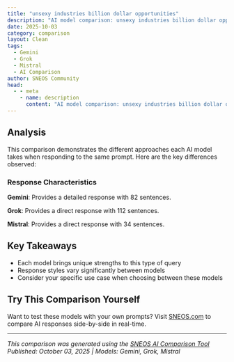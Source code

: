 ```yaml
---
title: "unsexy industries billion dollar opportunities"
description: "AI model comparison: unsexy industries billion dollar opportunities..."
date: 2025-10-03
category: comparison
layout: Clean
tags:
  - Gemini
  - Grok
  - Mistral
  - AI Comparison
author: SNEOS Community
head:
  - - meta
    - name: description
      content: "AI model comparison: unsexy industries billion dollar opportunities..."
---
```


<ChatComparison
  title="unsexy industries billion dollar opportunities"
  prompt="unsexy industries billion dollar opportunities"
  :responses='{
    "Gemini": "You\u0027re right, there are plenty of \u0022unsexy\u0022 industries that offer massive, billion-dollar opportunities. Here\u0027s a breakdown of some of them, with why they\u0027re lucrative and potential avenues for growth:\n\n**1. Waste Management \u0026 Recycling:**\n\n*   **Why it\u0027s lucrative:**  Waste isn\u0027t going away.  Regulations are tightening, and consumers are demanding more sustainable solutions.  Think about the sheer volume of waste generated daily.\n*   **Opportunities:**\n    *   **Advanced Recycling Technologies:** Chemical recycling (turning plastics back into their building blocks), processing hard-to-recycle materials (like complex packaging), and developing bio-based plastics.\n    *   **Waste-to-Energy:**  Converting waste into electricity or other usable energy sources.  Improving efficiency and reducing emissions in these processes.\n    *   **Smart Waste Management:**  Using IoT sensors and data analytics to optimize collection routes, predict fill levels in bins, and reduce fuel consumption.\n    *   **Specialized Waste Streams:**  Focusing on specific high-value waste streams like e-waste (electronics), construction debris, or medical waste.  Recovering valuable materials.\n    *   **Circular Economy Solutions:**  Developing closed-loop systems where waste is minimized and materials are reused repeatedly.  This requires innovative design and supply chain management.\n    *   **AI-Powered Sorting:** Creating machines using image recognition to separate recyclable materials to ensure items don\u0027t end up in the wrong place.\n*   **Key Trends:** Increased regulation, consumer demand for sustainability, and advancements in technology.\n\n**2. Industrial Cleaning \u0026 Maintenance:**\n\n*   **Why it\u0027s lucrative:** Factories, hospitals, transportation systems, and other industrial facilities need constant cleaning and maintenance to operate safely and efficiently. Downtime is incredibly expensive.\n*   **Opportunities:**\n    *   **Robotics \u0026 Automation:**  Developing robots and automated systems for cleaning large areas, hazardous environments, or repetitive tasks.\n    *   **Specialized Cleaning Solutions:**  Formulating eco-friendly and highly effective cleaning products for specific industries (e.g., food processing, healthcare).\n    *   **Predictive Maintenance:**  Using sensors and data analytics to predict equipment failures and schedule maintenance proactively.  This minimizes downtime and extends equipment life.\n    *   **Remote Monitoring \u0026 Control:**  Providing remote monitoring and control systems for industrial equipment, allowing for preventative maintenance and troubleshooting.\n    *   **Energy Efficiency Improvements:** Offering services that reduce energy consumption in industrial facilities through insulation, lighting upgrades, and HVAC optimization.\n*   **Key Trends:** Labor shortages, increasing demand for efficiency, and stricter safety regulations.\n\n**3. Construction Materials \u0026 Services:**\n\n*   **Why it\u0027s lucrative:**  Infrastructure is always being built, repaired, and upgraded. The construction industry is massive and essential.\n*   **Opportunities:**\n    *   **Sustainable Building Materials:** Developing eco-friendly alternatives to traditional concrete, steel, and wood. This could include bio-based materials, recycled materials, or innovative composite materials.\n    *   **Prefabrication \u0026 Modular Construction:**  Building components off-site in a controlled environment and then assembling them on-site.  This reduces construction time, labor costs, and waste.\n    *   **Building Information Modeling (BIM):**  Providing BIM software and services to improve collaboration, coordination, and efficiency in construction projects.  AI is starting to play a role in BIM.\n    *   **Construction Robotics:**  Using robots for tasks like bricklaying, welding, painting, and demolition.\n    *   **Smart Construction Sites:**  Using IoT sensors and data analytics to monitor construction progress, track equipment, and improve safety.\n    *   **Green Infrastructure Solutions:** Develop products and services for green roofs, permeable pavements, and other green infrastructure projects to manage stormwater runoff and improve urban environments.\n*   **Key Trends:** Labor shortages, rising material costs, and increasing demand for sustainable construction.\n\n**4. Specialty Chemicals \u0026 Coatings:**\n\n*   **Why it\u0027s lucrative:**  Specialty chemicals and coatings are used in a wide range of industries, from manufacturing to agriculture to healthcare.  They often provide essential functionality or improve product performance.\n*   **Opportunities:**\n    *   **Bio-Based Chemicals:**  Developing chemicals derived from renewable resources like plants and algae.\n    *   **High-Performance Coatings:**  Creating coatings that provide superior protection against corrosion, wear, heat, or UV radiation.\n    *   **Smart Coatings:**  Developing coatings that can sense changes in their environment and respond accordingly. This could include self-healing coatings, anti-fouling coatings, or coatings that change color with temperature.\n    *   **Additive Manufacturing Materials:**  Developing new materials specifically for 3D printing, with improved strength, durability, and functionality.\n*   **Key Trends:**  Increasing demand for sustainable materials and higher-performance products.\n\n**5. Agriculture Technology (AgTech):**  While agriculture *can* seem sexy these days with vertical farms, many opportunities are still decidedly un-glamorous.\n\n*   **Why it\u0027s lucrative:**  Feeding a growing global population is a major challenge.  AgTech can improve efficiency, reduce waste, and increase crop yields.\n*   **Opportunities:**\n    *   **Precision Agriculture:**  Using sensors, drones, and data analytics to optimize irrigation, fertilization, and pest control.\n    *   **Soil Health Monitoring:**  Developing sensors and software to monitor soil health and provide recommendations for improving soil fertility.\n    *   **Agricultural Robotics:**  Using robots for tasks like planting, weeding, harvesting, and milking.\n    *   **Crop Protection:**  Developing new and more effective ways to protect crops from pests and diseases.  Focus on sustainable and organic solutions.\n    *   **Vertical Farming Technologies:** Improving LED lighting, hydroponics systems, and environmental controls for indoor farming.\n*   **Key Trends:**  Climate change, water scarcity, and increasing demand for sustainable agriculture.\n\n**6. Commercial Laundry Services**\n\n*   **Why it\u0027s Lucrative:** Hospitals, hotels, restaurants, and other businesses generate massive amounts of laundry. Outsourcing this is often more efficient and cost-effective.\n*   **Opportunities:**\n    *   **Specialized Laundry:**  Focusing on niche markets like linen rentals for events, uniforms for specific industries, or healthcare laundry.\n    *   **Technology Integration:**  Using RFID tags and tracking systems to manage inventory and reduce losses. Optimizing laundry cycles with AI.\n    *   **Eco-Friendly Practices:**  Investing in energy-efficient equipment, using sustainable detergents, and reducing water consumption.\n    *   **Mobile Laundry Services:**  Offering on-demand laundry services for businesses and consumers.\n    *   **Subscription Models:**  Providing regular laundry service for businesses with a set monthly fee.\n\n**Why these industries are often \u0022unsexy\u0022 but ripe for opportunity:**\n\n*   **Essential Services:**  They provide essential services that are always in demand, regardless of economic conditions.\n*   **High Barriers to Entry:**  Some of these industries require significant capital investment, specialized knowledge, or regulatory approvals, making it difficult for new entrants to compete.\n*   **Focus on Efficiency:**  These industries are often focused on efficiency and cost reduction, creating opportunities for innovative solutions that can improve performance.\n*   **Technology Adoption:**  Many of these industries are lagging in technology adoption, creating opportunities for companies that can bring new technologies to market.\n*   **Sustainability Concerns:**  Growing concerns about sustainability are driving demand for more environmentally friendly solutions in these industries.\n\n**How to find these opportunities:**\n\n*   **Research:**  Deeply research the specific industry you\u0027re interested in. Identify the pain points and unmet needs.\n*   **Talk to Experts:**  Connect with industry professionals, attend trade shows, and read industry publications.\n*   **Look for Innovation:**  Pay attention to emerging technologies and innovative business models that are disrupting these industries.\n*   **Consider Niche Markets:**  Focus on a specific niche market within a larger industry.\n*   **Focus on Value:**  Develop solutions that provide real value to customers, whether it\u0027s cost savings, improved efficiency, or increased sustainability.\n\nThe key is to look beyond the perceived lack of glamour and identify the underlying needs and opportunities in these essential industries.  Good luck!\n",
    "Grok": "\u0022Unsexy\u0022 industries often refer to sectors that are not glamorous or heavily hyped, but still play a critical role in the economy and offer significant opportunities for innovation, growth, and profitability. Despite lacking the allure of tech startups or entertainment, these industries can harbor billion-dollar opportunities due to their scale, necessity, and potential for disruption. Below are some examples of \u0022unsexy\u0022 industries with substantial potential, along with why they represent big opportunities:\n\n---\n\n### 1. Waste Management \u0026 Recycling\n   - **Industry Overview**: Waste management involves the collection, transportation, processing, and disposal of waste. Recycling focuses on converting waste into reusable materials.\n   - **Opportunity**: The global waste management market is projected to exceed $2 trillion by 2030 due to increasing urbanization, population growth, and environmental regulations. Innovations in recycling tech, waste-to-energy solutions, and circular economy models are creating new revenue streams.\n   - **Billion-Dollar Potential**:\n     - Advanced recycling technologies (e.g., chemical recycling for plastics).\n     - Waste-to-energy plants (converting trash into electricity).\n     - Solutions for e-waste (handling discarded electronics, a growing problem).\n   - **Why Unsexy?**: Dealing with trash isn\u2019t glamorous, but it\u2019s a fundamental need that\u2019s ripe for disruption.\n\n---\n\n### 2. Industrial Manufacturing \u0026 Supply Chain\n   - **Industry Overview**: This sector includes the production of machinery, equipment, and components, as well as logistics and supply chain management.\n   - **Opportunity**: The industrial sector is undergoing a digital transformation with Industry 4.0 (automation, IoT, AI). Supply chain inefficiencies exposed by global disruptions (e.g., COVID-19) highlight the need for resilient and tech-driven solutions. The global manufacturing market is worth trillions, with room for innovation.\n   - **Billion-Dollar Potential**:\n     - Smart manufacturing (AI-driven production optimization).\n     - Robotics and automation for factories and warehouses.\n     - Supply chain visibility platforms (tracking and optimizing goods in real-time).\n   - **Why Unsexy?**: Factories and logistics lack the allure of consumer-facing tech, but they underpin the global economy.\n\n---\n\n### 3. Construction \u0026 Infrastructure\n   - **Industry Overview**: This industry covers building, roads, bridges, and urban development, often tied to government spending and private investment.\n   - **Opportunity**: Aging infrastructure in developed countries and rapid urbanization in emerging markets create massive demand. The global construction industry is worth over $12 trillion and growing. Technologies like modular construction, 3D printing, and green building materials are game-changers.\n   - **Billion-Dollar Potential**:\n     - Sustainable construction materials (reducing carbon footprints).\n     - Construction tech (software for project management, drones for site monitoring).\n     - Infrastructure for renewable energy (e.g., wind farm installations).\n   - **Why Unsexy?**: Construction is seen as slow-moving and labor-intensive, but it\u2019s a backbone of modern society with huge economic impact.\n\n---\n\n### 4. Agriculture \u0026 Food Production\n   - **Industry Overview**: Agriculture includes farming, livestock, and food processing, feeding the world\u2019s growing population.\n   - **Opportunity**: With a global population expected to reach 9.7 billion by 2050, food security is critical. AgTech (precision farming, vertical farming, biotech) is transforming this traditional industry. The global agriculture market is valued at over $5 trillion.\n   - **Billion-Dollar Potential**:\n     - Vertical farming and urban agriculture (growing food in cities).\n     - Sustainable protein alternatives (plant-based meat, lab-grown meat).\n     - AI and IoT for precision agriculture (optimizing crop yields with data).\n   - **Why Unsexy?**: Farming is often viewed as outdated or low-tech, yet it\u2019s essential and ripe for innovation.\n\n---\n\n### 5. Healthcare Administration \u0026 Back-Office Operations\n   - **Industry Overview**: This includes billing, insurance processing, medical records management, and other non-patient-facing healthcare functions.\n   - **Opportunity**: Healthcare is one of the largest industries globally, with administrative inefficiencies costing billions annually. Digital solutions for streamlining operations, reducing costs, and improving compliance are in high demand. The global healthcare IT market alone is expected to surpass $800 billion by 2027.\n   - **Billion-Dollar Potential**:\n     - AI-driven medical billing and coding platforms.\n     - Telehealth infrastructure and integration tools.\n     - Data analytics for hospital operations and resource allocation.\n   - **Why Unsexy?**: Back-office work isn\u2019t as exciting as medical breakthroughs, but it\u2019s a critical pain point with massive financial stakes.\n\n---\n\n### 6. Energy \u0026 Utilities\n   - **Industry Overview**: This sector covers electricity, water, gas, and other essential services, often heavily regulated and infrastructure-dependent.\n   - **Opportunity**: The transition to renewable energy, aging utility infrastructure, and the need for grid modernization create immense opportunities. The global energy market is worth trillions, with renewables alone projected to attract $10 trillion in investments by 2050.\n   - **Billion-Dollar Potential**:\n     - Energy storage solutions (batteries for solar/wind power).\n     - Smart grids (AI for energy distribution efficiency).\n     - Water management tech (solving scarcity and leakage issues).\n   - **Why Unsexy?**: Utilities are often seen as boring and monopolistic, but they\u2019re undergoing a revolutionary shift due to climate goals.\n\n---\n\n### 7. Elder Care \u0026 Aging Population Services\n   - **Industry Overview**: Elder care involves services like assisted living, home care, and medical support for aging populations.\n   - **Opportunity**: With global demographics shifting (by 2050, 1 in 6 people will be over 65), demand for elder care is exploding. The global senior care market is projected to reach $2 trillion by 2030. Tech solutions like remote monitoring and robotics can transform the industry.\n   - **Billion-Dollar Potential**:\n     - Wearable health tech for seniors (monitoring falls, vitals).\n     - Robotics for assisted living (helping with mobility, daily tasks).\n     - Platforms connecting caregivers with families.\n   - **Why Unsexy?**: Caring for the elderly lacks the appeal of cutting-edge tech, but it addresses a growing societal need.\n\n---\n\n### 8. Commercial Cleaning \u0026 Sanitation\n   - **Industry Overview**: This sector provides cleaning services for offices, hospitals, schools, and public spaces, as well as sanitation products and technologies.\n   - **Opportunity**: Post-pandemic awareness of hygiene has boosted demand for professional cleaning and advanced sanitation solutions. The global commercial cleaning market is expected to surpass $500 billion by 2028.\n   - **Billion-Dollar Potential**:\n     - Robotics for automated cleaning (e.g., floor-cleaning robots).\n     - Eco-friendly cleaning products and services.\n     - UV-C disinfection tech for public spaces.\n   - **Why Unsexy?**: Cleaning isn\u2019t a \u201Ccool\u201D industry, but it\u2019s a fundamental service with heightened importance.\n\n---\n\n### Why These Industries Have Billion-Dollar Opportunities\n- **Scale \u0026 Necessity**: These sectors address basic human and societal needs (food, energy, health, infrastructure), ensuring consistent demand.\n- **Underinvestment in Innovation**: Many unsexy industries have been slow to adopt technology, creating a gap for disruptors to bring efficiency and modernization.\n- **Regulatory \u0026 Demographic Tailwinds**: Government policies (e.g., sustainability mandates) and demographic trends (e.g., aging populations) are driving growth.\n- **Lower Competition**: Unlike hyped sectors like AI or fintech, these industries often have less startup competition, allowing for greater market share potential.\n\n---\n\n### How to Tap Into These Opportunities\n1. **Leverage Technology**: Use AI, IoT, robotics, and data analytics to solve inefficiencies in these industries.\n2. **Focus on Sustainability**: Many of these sectors are under pressure to become greener, creating openings for eco-friendly solutions.\n3. **Target Niche Pain Points**: Identify specific problems within these broad industries (e.g., hospital billing errors, farm labor shortages) and develop targeted solutions.\n4. **Partner with Established Players**: Collaborate with incumbents who have market access but lack innovation.\n\n---\n\nUnsexy industries may not get the headlines of Silicon Valley unicorns, but they often offer more stable, scalable, and impactful opportunities for creating billion-dollar businesses. By focusing on real-world problems and leveraging modern tools, entrepreneurs can unlock massive value in these overlooked spaces. Which of these industries are you most interested in exploring further? I can dive deeper into specific trends or case studies if you\u0027d like!",
    "Mistral": "There are several industries that might not seem \u0022sexy\u0022 or exciting at first glance, but they present significant opportunities for growth and innovation, potentially leading to billion-dollar outcomes. Here are a few examples:\n\n1. **Waste Management**:\n   - **Opportunity**: Innovative recycling technologies, waste-to-energy solutions, and sustainable waste management practices.\n   - **Example**: Companies like Waste Management Inc. and Veolia are leaders in this space.\n\n2. **Agriculture Technology (AgTech)**:\n   - **Opportunity**: Precision farming, vertical farming, and biotechnology to improve crop yields and sustainability.\n   - **Example**: Indigo Agriculture and Bowery Farming are making strides in this field.\n\n3. **Logistics and Supply Chain**:\n   - **Opportunity**: Automation, AI-driven optimization, and last-mile delivery solutions.\n   - **Example**: Companies like Flexport and Convoy are disrupting traditional logistics models.\n\n4. **Water Treatment and Management**:\n   - **Opportunity**: Advanced water purification technologies, smart water grids, and sustainable water management solutions.\n   - **Example**: Xylem and Evoqua Water Technologies are key players in this sector.\n\n5. **Construction Technology (ConTech)**:\n   - **Opportunity**: Modular construction, 3D printing for buildings, and smart construction management software.\n   - **Example**: Katerra and Procore are innovating in this area.\n\n6. **Elderly Care and Senior Living**:\n   - **Opportunity**: Technologies for aging in place, telemedicine, and innovative senior living communities.\n   - **Example**: Honor and Kindred Healthcare are addressing the needs of an aging population.\n\n7. **Insurance Technology (InsurTech)**:\n   - **Opportunity**: Digital insurance platforms, AI-driven risk assessment, and personalized insurance products.\n   - **Example**: Lemonade and Root Insurance are disrupting the traditional insurance market.\n\n8. **Food Processing and Packaging**:\n   - **Opportunity**: Sustainable packaging solutions, plant-based food innovations, and advanced food processing technologies.\n   - **Example**: Beyond Meat and Impossible Foods are revolutionizing the plant-based food industry.\n\n9. **Energy Storage and Management**:\n   - **Opportunity**: Battery technology, grid-scale energy storage, and smart grid solutions.\n   - **Example**: Tesla and Fluence are leaders in energy storage and management.\n\n10. **Public Transportation and Mobility**:\n    - **Opportunity**: Electric vehicles, autonomous driving, and smart public transportation systems.\n    - **Example**: Uber, Lyft, and Waymo are transforming urban mobility.\n\nThese industries may not be as glamorous as tech startups or social media platforms, but they address fundamental needs and have the potential for significant economic impact. Investing in these areas can lead to substantial returns and contribute to societal progress."
  }'
  published-date="20:22"
/>

## Analysis

This comparison demonstrates the different approaches each AI model takes when responding to the same prompt. Here are the key differences observed:

### Response Characteristics

**Gemini**: Provides a detailed response with 82 sentences. 

**Grok**: Provides a direct response with 112 sentences. 

**Mistral**: Provides a direct response with 34 sentences. 

## Key Takeaways

- Each model brings unique strengths to this type of query
- Response styles vary significantly between models
- Consider your specific use case when choosing between these models

## Try This Comparison Yourself

Want to test these models with your own prompts? Visit [SNEOS.com](https://sneos.com) to compare AI responses side-by-side in real-time.

---

*This comparison was generated using the [SNEOS AI Comparison Tool](https://sneos.com)*
*Published: October 03, 2025 | Models: Gemini, Grok, Mistral*
